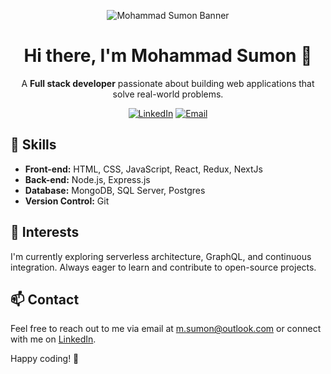 <!-- Your Banner Image -->
<p align="center">
  <img src="https://yourdomain.com/mohammad-sumon-banner.png" alt="Mohammad Sumon Banner">
</p>

<!-- Your Introduction -->
<h1 align="center">Hi there, I'm Mohammad Sumon 👋</h1>
<p align="center">
  A <b>Full stack developer</b> passionate about building web applications that solve real-world problems.
</p>

<!-- Shields for Social and Contact -->
<p align="center">
  <a href="https://www.linkedin.com/in/msumon1992/"><img src="https://img.shields.io/badge/LinkedIn-blue?style=for-the-badge&logo=linkedin&logoColor=white" alt="LinkedIn"></a>
  <a href="mailto:m.sumon@outlook.com"><img src="https://img.shields.io/badge/Email-red?style=for-the-badge&logo=gmail&logoColor=white" alt="Email"></a>
</p>

## 🚀 Skills

- **Front-end:** HTML, CSS, JavaScript, React, Redux, NextJs
- **Back-end:** Node.js, Express.js
- **Database:** MongoDB, SQL Server, Postgres
- **Version Control:** Git

## 🌱 Interests

I'm currently exploring serverless architecture, GraphQL, and continuous integration. Always eager to learn and contribute to open-source projects.

## 📫 Contact

Feel free to reach out to me via email at m.sumon@outlook.com or connect with me on [LinkedIn](https://www.linkedin.com/in/mohammadsumon/).

Happy coding! 🚀
